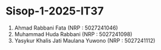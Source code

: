 # Sisop-1-2025-IT37
1. Ahmad Rabbani Fata (NRP : 5027241046)
2. Muhammad Huda Rabbani (NRP : 5027241098)
3. Yasykur Khalis Jati Maulana Yuwono (NRP : 5027241112)
